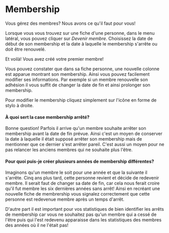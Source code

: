 # Membership

Vous gérez des membres? Nous avons ce qu'il faut pour vous! 

Lorsque vous vous trouvez sur une fiche d'une personne, dans le menu latéral, vous pouvez cliquer sur *Devenir membre*. Choisissez la date de début de son membership et la date à laquelle le membership s'arrête ou doit être renouvelé. 

Et voilà! Vous avez créé votre premier membre! 

Vous pouvez constater que dans sa fiche personne, une nouvelle colonne est apparue montrant son membership. Ainsi vous pouvez facilement modifier ses informations. Par exemple si un membre renouvelle son adhésion il vous suffit de changer la date de fin et ainsi prolonger son membership. 

Pour modifier le membership cliquez simplement sur l'icône en forme de stylo à droite. 

#### À quoi sert la case membership arrêté? 
Bonne question! Parfois il arrive qu'un membre souhaite arrêter son membership avant la date de fin prévue. Ainsi c'est un moyen de conserver la date à laquelle il était supposé arrêter son membership mais de mentionner que ce dernier s'est arrêter pareil. C'est aussi un moyen pour ne pas relancer les anciens membres qui ne souhaite plus l'être. 

#### Pour quoi puis-je créer plusieurs années de membership différentes? 
Imaginons qu'un membre le soit pour une année et que la suivante il s'arrête. Cinq ans plus tard, cette personne revient et décide de redevenir membre. Il serait faut de changer sa date de fin, car cela nous ferait croire qu'il fut membre les six dernières années sans arrêt! Ainsi en recréant une nouvelle fiche de membrership vous signalez correctement que cette personne est redevenue membre après un temps d'arrêt.

D'autre part il est important pour vos statistiques de bien identifier les arrêts de membership car vous ne souhaitez pas qu'un membre qui a cessé de l'être puis qui l'est redevenu apparaisse dans les statistiques des membres des années où il ne l'était pas! 
